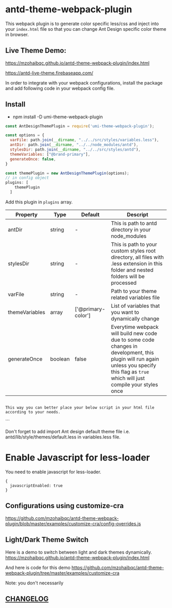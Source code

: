 # antd-theme-webpack-plugin

This webpack plugin is to  generate color specific less/css and inject into your `index.html` file so 
that you can change Ant Design specific color theme in browser.

## Live Theme Demo: 

https://mzohaibqc.github.io/antd-theme-webpack-plugin/index.html

https://antd-live-theme.firebaseapp.com/

In order to integrate with your webpack configurations, install the package and add following code in your webpack config file.

## Install
  - npm install -D umi-theme-webpack-plugin

```js
const AntDesignThemePlugin = require('umi-theme-webpack-plugin');

const options = {
  varFile: path.join(__dirname, "../../src/styles/variables.less"),
  antDir: path.join(__dirname, "../../node_modules/antd"),
  stylesDir: path.join(__dirname, "../../src/styles/antd"),
  themeVariables: ["@brand-primary"],
  generateOnce: false,
}

const themePlugin = new AntDesignThemePlugin(options);
// in config object
plugins: [
    themePlugin
  ]
```
Add this plugin in `plugins` array.


| Property | Type | Default | Descript |
| --- | --- | --- | --- |
| antDir | string | - | This is path to antd directory in your node_modules |
| stylesDir | string | - | This is path to your custom styles root directory, all files with .less extension in this folder and nested folders will be processed  |
| varFile | string | - | Path to your theme related variables file |
| themeVariables | array | ['@primary-color'] | List of variables that you want to dynamically change |
| generateOnce | boolean | false | Everytime webpack will build new code due to some code changes in development, this plugin will run again unless you specify this flag as `true` which will just compile your styles once |

```

This way you can better place your below script in your html file according to your needs.

```
<link rel="stylesheet/less" type="text/css" href="/color.less" />
```

Don't forget to add import Ant design default theme file i.e. antd/lib/style/themes/default.less in variables.less file.

# Enable Javascript for less-loader

You need to enable javascript for less-loader.

```
{
  javascriptEnabled: true
}

```

## Configurations using customize-cra
https://github.com/mzohaibqc/antd-theme-webpack-plugin/blob/master/examples/customize-cra/config-overrides.js

## Light/Dark Theme Switch
Here is a demo to switch between light and dark themes dynamically.
https://mzohaibqc.github.io/antd-theme-webpack-plugin/index.html

And here is code for this demo
https://github.com/mzohaibqc/antd-theme-webpack-plugin/tree/master/examples/customize-cra

Note: you don't necessarily

## [CHANGELOG](/CHNAGELOG.md)
